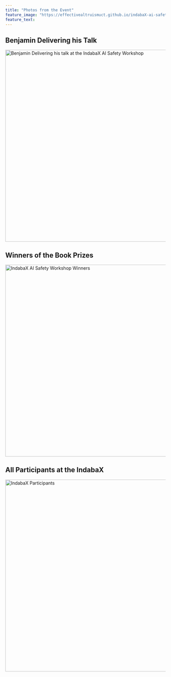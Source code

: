```yaml
---
title: "Photos from the Event"
feature_image: "https://effectivealtruismuct.github.io/indabaX-ai-safety-workshop-2023/assets/images/UCT.jpg"
feature_text:
---
```


## Benjamin Delivering his Talk
<img src="https://effectivealtruismuct.github.io/indabaX-ai-safety-workshop-2023/assets/images/ben_talk.jpeg" width="600" height="600" alt="Benjamin Delivering his talk at the IndabaX AI Safety Workshop">

## Winners of the Book Prizes
<img src="https://effectivealtruismuct.github.io/indabaX-ai-safety-workshop-2023/assets/images/indabax_ai_safety_workshop.jpeg" width="600" height="600" alt="IndabaX AI Safety Workshop Winners">

## All Participants at the IndabaX
<img src="https://effectivealtruismuct.github.io/indabaX-ai-safety-workshop-2023/assets/images/indabax.jpg" width="600" height="600" alt="IndabaX Participants">